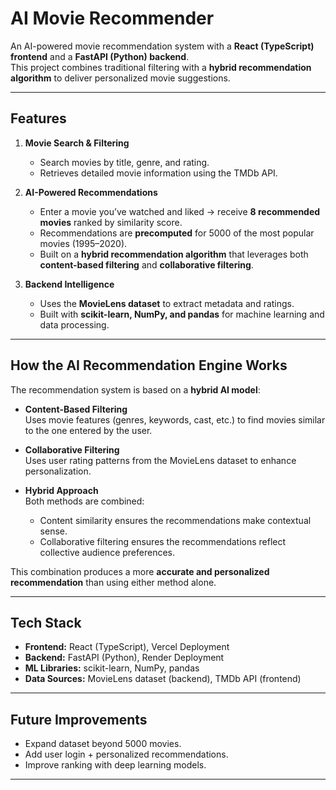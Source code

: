 # AI Movie Recommender 

An AI-powered movie recommendation system with a **React (TypeScript) frontend** and a **FastAPI (Python) backend**.  
This project combines traditional filtering with a **hybrid recommendation algorithm** to deliver personalized movie suggestions.

---

## Features

1. **Movie Search & Filtering**
   - Search movies by title, genre, and rating.  
   - Retrieves detailed movie information using the TMDb API.

2. **AI-Powered Recommendations**
   - Enter a movie you’ve watched and liked → receive **8 recommended movies** ranked by similarity score.  
   - Recommendations are **precomputed** for 5000 of the most popular movies (1995–2020).  
   - Built on a **hybrid recommendation algorithm** that leverages both **content-based filtering** and **collaborative filtering**.

3. **Backend Intelligence**
   - Uses the **MovieLens dataset** to extract metadata and ratings.  
   - Built with **scikit-learn, NumPy, and pandas** for machine learning and data processing.

---

## How the AI Recommendation Engine Works

The recommendation system is based on a **hybrid AI model**:

- **Content-Based Filtering**  
  Uses movie features (genres, keywords, cast, etc.) to find movies similar to the one entered by the user.

- **Collaborative Filtering**  
  Uses user rating patterns from the MovieLens dataset to enhance personalization.

- **Hybrid Approach**  
  Both methods are combined:  
  - Content similarity ensures the recommendations make contextual sense.  
  - Collaborative filtering ensures the recommendations reflect collective audience preferences.

This combination produces a more **accurate and personalized recommendation** than using either method alone.

---

## Tech Stack

- **Frontend:** React (TypeScript), Vercel Deployment  
- **Backend:** FastAPI (Python), Render Deployment  
- **ML Libraries:** scikit-learn, NumPy, pandas  
- **Data Sources:** MovieLens dataset (backend), TMDb API (frontend)  

---

## Future Improvements

- Expand dataset beyond 5000 movies.  
- Add user login + personalized recommendations.  
- Improve ranking with deep learning models.  

---
 
